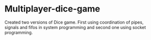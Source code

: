 # Multiplayer-dice-game
Created two versions of Dice game. First using coordination of pipes, signals and fifos in system programming and second one using socket programming.


